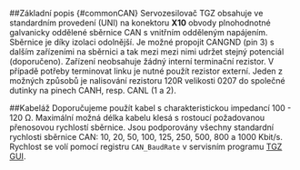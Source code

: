 ##Základní popis {#commonCAN}
Servozesilovač TGZ obsahuje ve standardním provedení (UNI) na konektoru **X10** obvody plnohodnotné galvanicky oddělené sběrnice CAN s vnitřním odděleným napájením.
Sběrnice je díky izolaci odolnější.
Je možné propojit CANGND (pin 3) s dalším zařízeními na sběrnici a tak mezi mezi nimi udržet stejný potenciál (doporučeno).
Zařízení neobsahuje žádný interní terminační rezistor.
V případě potřeby terminovat linku je nutné použít rezistor externí. 
Jeden z možných způsobů je nalisování rezistoru 120R velikosti 0207 do společné dutinky na pinech CANH, resp. CANL (1 a 2).

##Kabeláž
Doporučujeme použít kabel s charakteristickou impedancí 100 - 120 Ω.
Maximální možná délka kabelu klesá s rostoucí požadovanou přenosovou rychlostí sběrnice.
Jsou podporovány všechny standardní rychlosti sběrnice CAN: 10, 20, 50, 100, 125, 250, 500, 800 a 1000 Kbit/s.
Rychlost se volí pomocí registru `CAN_BaudRate` v servisním programu [TGZ GUI](../../../CZ/TGZ/TGZ_SW/GUI/md/parameters.md#GUIbasicParams).